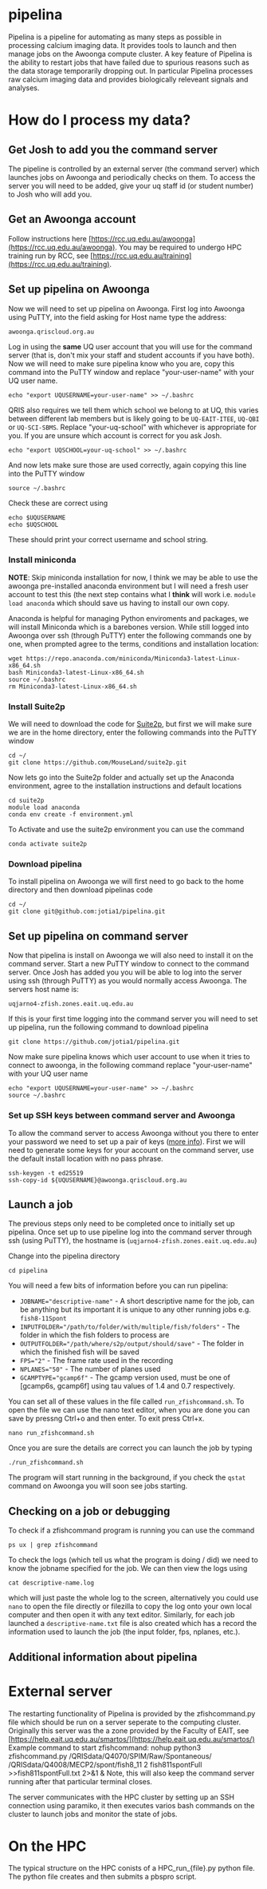 # pipelina
Pipelina is a pipeline for automating as many steps as possible in processing calcium imaging data. It provides tools to launch and then manage jobs on the Awoonga compute cluster. A key feature of Pipelina is the ability to restart jobs that have failed due to spurious reasons such as the data storage temporarily dropping out. In particular Pipelina processes raw calcium imaging data and provides biologically releveant signals and analyses. 

# How do I process my data?

## Get Josh to add you the command server
The pipeline is controlled by an external server (the command server) which launches jobs on Awoonga and periodically checks on them. To access the server you will need to be added, give your uq staff id (or student number) to Josh who will add you.

## Get an Awoonga account
Follow instructions here [https://rcc.uq.edu.au/awoonga](https://rcc.uq.edu.au/awoonga). You may be required to undergo HPC training run by RCC, see [https://rcc.uq.edu.au/training](https://rcc.uq.edu.au/training).

## Set up pipelina on Awoonga
Now we will need to set up pipelina on Awoonga. First log into Awoonga using PuTTY, into the field asking for Host name type the address:
```
awoonga.qriscloud.org.au
```
Log in using the **same** UQ user account that you will use for the command server (that is, don't mix your staff and student accounts if you have both). Now we will need to make sure pipelina know who you are, copy this command into the PuTTY window and replace "your-user-name" with your UQ user name.
```
echo "export UQUSERNAME=your-user-name" >> ~/.bashrc
```

QRIS also requires we tell them which school we belong to at UQ, this varies between different lab members but is likely going to be `UQ-EAIT-ITEE`, `UQ-QBI` or `UQ-SCI-SBMS`. Replace "your-uq-school" with whichever is appropriate for you. If you are unsure which account is correct for you ask Josh.
```
echo "export UQSCHOOL=your-uq-school" >> ~/.bashrc
```
And now lets make sure those are used correctly, again copying this line into the PuTTY window
```
source ~/.bashrc
```
Check these are correct using 
```
echo $UQUSERNAME
echo $UQSCHOOL
```
These should print your correct username and school string.

### Install miniconda
**NOTE**: Skip miniconda installation for now, I think we may be able to use the awoonga pre-installed anaconda environment but I will need a fresh user account to test this (the next step contains what I **think** will work i.e. `module load anaconda` which should save us having to install our own copy. 

Anaconda is helpful for managing Python enviroments and packages, we will install Miniconda which is a barebones version. While still logged into Awoonga over ssh (through PuTTY) enter the following commands one by one, when prompted agree to the terms, conditions and installation location:
```
wget https://repo.anaconda.com/miniconda/Miniconda3-latest-Linux-x86_64.sh
bash Miniconda3-latest-Linux-x86_64.sh
source ~/.bashrc
rm Miniconda3-latest-Linux-x86_64.sh
```

### Install Suite2p
We will need to download the code for [Suite2p](https://github.com/MouseLand/suite2p), but first we will make sure we are in the home directory, enter the following commands into the PuTTY window
```
cd ~/
git clone https://github.com/MouseLand/suite2p.git
```
Now lets go into the Suite2p folder and actually set up the Anaconda environment, agree to the installation instructions and default locations
```
cd suite2p
module load anaconda
conda env create -f environment.yml
```
To Activate and use the suite2p environment you can use the command
```
conda activate suite2p
```

### Download pipelina
To install pipelina on Awoonga we will first need to go back to the home directory and then download pipelinas code
```
cd ~/
git clone git@github.com:jotia1/pipelina.git
```

## Set up pipelina on command server
Now that pipelina is install on Awoonga we will also need to install it on the command server. Start a new PuTTY window to connect to the command server. Once Josh has added you you will be able to log into the server using ssh (through PuTTY) as you would normally access Awoonga. The servers host name is:
```
uqjarno4-zfish.zones.eait.uq.edu.au
```

If this is your first time logging into the command server you will need to set up pipelina, run the following command to download pipelina
```
git clone https://github.com/jotia1/pipelina.git
```

Now make sure pipelina knows which user account to use when it tries to connect to awoonga, in the following command replace "your-user-name" with your UQ user name
```
echo "export UQUSERNAME=your-user-name" >> ~/.bashrc
source ~/.bashrc
```

### Set up SSH keys between command server and Awoonga
To allow the command server to access Awoonga without you there to enter your password we need to set up a pair of keys ([more info](https://www.digitalocean.com/community/tutorials/how-to-set-up-ssh-keys-2)). First we will need to generate some keys for your account on the command server, use the default install location with no pass phrase.
```
ssh-keygen -t ed25519
ssh-copy-id ${UQUSERNAME}@awoonga.qriscloud.org.au
```

## Launch a job
The previous steps only need to be completed once to initially set up pipelina. Once set up to use pipeline log into the command server through ssh (using PuTTY), the hostname is (`uqjarno4-zfish.zones.eait.uq.edu.au`) 

Change into the pipelina directory 
```
cd pipelina
```

You will need a few bits of information before you can run pipelina: 
- `JOBNAME="descriptive-name"` - A short descriptive name for the job, can be anything but its important it is unique to any other running jobs e.g. `fish8-11Spont`
- `INPUTFOLDER="/path/to/folder/with/multiple/fish/folders"` - The folder in which the fish folders to process are
- `OUTPUTFOLDER="/path/where/s2p/output/should/save"` - The folder in which the finished fish will be saved
- `FPS="2"` - The frame rate used in the recording
- `NPLANES="50"` - The number of planes used
- `GCAMPTYPE="gcamp6f"` - The gcamp version used, must be one of [gcamp6s, gcamp6f] using tau values of 1.4 and 0.7 respectively.

You can set all of these values in the file called `run_zfishcommand.sh`. To open the file we can use the nano text editor, when you are done you can save by pressng Ctrl+o and then enter. To exit press Ctrl+x.
```
nano run_zfishcommand.sh
```
Once you are sure the details are correct you can launch the job by typing
```
./run_zfishcommand.sh
```
The program will start running in the background, if you check the `qstat` command on Awoonga you will soon see jobs starting.


## Checking on a job or debugging
To check if a zfishcommand program is running you can use the command 
```
ps ux | grep zfishcommand
```
To check the logs (which tell us what the program is doing / did) we need to know the jobname specified for the job. We can then view the logs using
```
cat descriptive-name.log
``` 
which will just paste the whole log to the screen, alternatively you could use `nano` to open the file directly or filezilla to copy the log onto your own local computer and then open it with any text editor. Similarly, for each job launched a `descriptive-name.txt` file is also created which has a record the information used to launch the job (the input folder, fps, nplanes, etc.). 



## Additional information about pipelina

# External server
The restarting functionality of Pipelina is provided by the zfishcommand.py file which should be run on a server seperate to the computing cluster. Originally this server was the a zone provided by the Faculty of EAIT, see [https://help.eait.uq.edu.au/smartos/](https://help.eait.uq.edu.au/smartos/)
Example command to start zfishcommand: 
nohup python3 zfishcommand.py /QRISdata/Q4070/SPIM/Raw/Spontaneous/ /QRISdata/Q4008/MECP2/spont/fish8_11 2 fish811spontFull >>fish811spontFull.txt 2>&1 &
Note, this will also keep the command server running after that particular terminal closes. 

The server communicates with the HPC cluster by setting up an SSH connection using paramiko, it then executes varios bash commands on the cluster to launch jobs and monitor the state of jobs. 

# On the HPC
The typical structure on the HPC conists of a HPC_run_{file}.py python file. The python file creates and then submits a pbspro script. 
